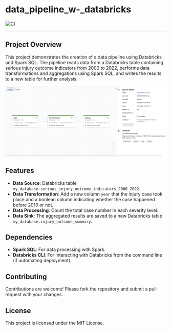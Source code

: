 # data_pipeline_w-_databricks
[![CI](https://github.com/aoaow/data_pipeline_w-_databricks/actions/workflows/cicd.yml/badge.svg)](https://github.com/aoaow/data_pipeline_w-_databricks/actions/workflows/cicd.yml)

---


## **Project Overview**

This project demonstrates the creation of a data pipeline using Databricks and Spark SQL. The pipeline reads data from a Databricks table containing serious injury outcome indicators from 2000 to 2022, performs data transformations and aggregations using Spark SQL, and writes the results to a new table for further analysis.

![Successful Implementation in Databricks](screenshot.png)
## **Features**

- **Data Source**: Databricks table `my_database.serious_injury_outcome_indicators_2000_2022`.
- **Data Transformation**: Add a new column `year` that the injury case took place and a boolean column indicating whether the case happened before 2010 or not.
- **Data Processing**: Count the total case number in each severity level.
- **Data Sink**: The aggregated results are saved to a new Databricks table `my_database.injury_outcome_summary`.

## **Dependencies**

- **Spark SQL**: For data processing with Spark.
- **Databricks CLI**: For interacting with Databricks from the command line (if automating deployment).

## **Contributing**

Contributions are welcome! Please fork the repository and submit a pull request with your changes.

## **License**

This project is licensed under the MIT License.

